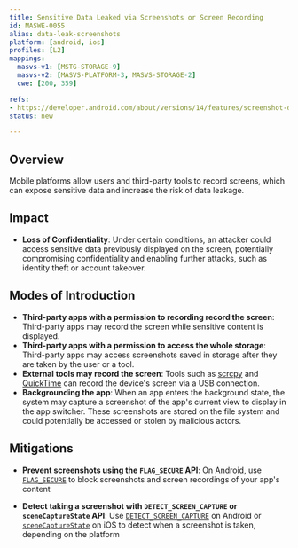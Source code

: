 ```yaml
---
title: Sensitive Data Leaked via Screenshots or Screen Recording
id: MASWE-0055
alias: data-leak-screenshots
platform: [android, ios]
profiles: [L2]
mappings:
  masvs-v1: [MSTG-STORAGE-9]
  masvs-v2: [MASVS-PLATFORM-3, MASVS-STORAGE-2]
  cwe: [200, 359]

refs:
- https://developer.android.com/about/versions/14/features/screenshot-detection
status: new

---
```


## Overview

Mobile platforms allow users and third-party tools to record screens, which can expose sensitive data and increase the risk of data leakage.

## Impact

- **Loss of Confidentiality**: Under certain conditions, an attacker could access sensitive data previously displayed on the screen, potentially compromising confidentiality and enabling further attacks, such as identity theft or account takeover.

## Modes of Introduction

- **Third-party apps with a permission to recording record the screen**: Third-party apps may record the screen while sensitive content is displayed.
- **Third-party apps with a permission to access the whole storage**: Third-party apps may access screenshots saved in storage after they are taken by the user or a tool.
- **External tools may record the screen**: Tools such as [scrcpy](https://github.com/Genymobile/scrcpy) and [QuickTime](https://support.apple.com/guide/quicktime-player/welcome/mac) can record the device's screen via a USB connection.
- **Backgrounding the app**: When an app enters the background state, the system may capture a screenshot of the app's current view to display in the app switcher. These screenshots are stored on the file system and could potentially be accessed or stolen by malicious actors.

## Mitigations

- **Prevent screenshots using the `FLAG_SECURE` API**: On Android, use [`FLAG_SECURE`](https://developer.android.com/security/fraud-prevention/activities#flag_secure) to block screenshots and screen recordings of your app's content

- **Detect taking a screenshot with `DETECT_SCREEN_CAPTURE` or `sceneCaptureState` API**: Use [`DETECT_SCREEN_CAPTURE`](https://developer.android.com/reference/android/Manifest.permission#DETECT_SCREEN_CAPTURE) on Android or [`sceneCaptureState`](https://developer.apple.com/documentation/uikit/uitraitcollection/scenecapturestate) on iOS to detect when a screenshot is taken, depending on the platform
